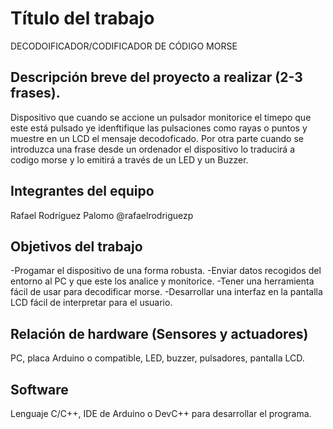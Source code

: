 # Título del trabajo
DECODOIFICADOR/CODIFICADOR DE CÓDIGO MORSE

## Descripción breve del proyecto a realizar (2-3 frases).

Dispositivo que cuando se accione un pulsador monitorice el timepo que este está pulsado ye idenftifique las pulsaciones como rayas o puntos y muestre en un LCD el mensaje decodoficado. Por otra parte cuando se introduzca una frase desde un ordenador el dispositivo lo traducirá a codigo morse y lo emitirá a través de un LED y un Buzzer.

## Integrantes del equipo

Rafael Rodríguez Palomo @rafaelrodriguezp

## Objetivos del trabajo

-Progamar el dispositivo de una forma robusta.
-Enviar datos recogidos del entorno al PC y que este los analice y monitorice.
-Tener una herramienta fácil de usar para decodificar morse.
-Desarrollar una interfaz en la pantalla LCD fácil de interpretar para el usuario.

## Relación de hardware (Sensores y actuadores)

PC, placa Arduino o compatible, LED, buzzer, pulsadores, pantalla LCD.

## Software

Lenguaje C/C++, IDE de Arduino o DevC++ para desarrollar el programa.
